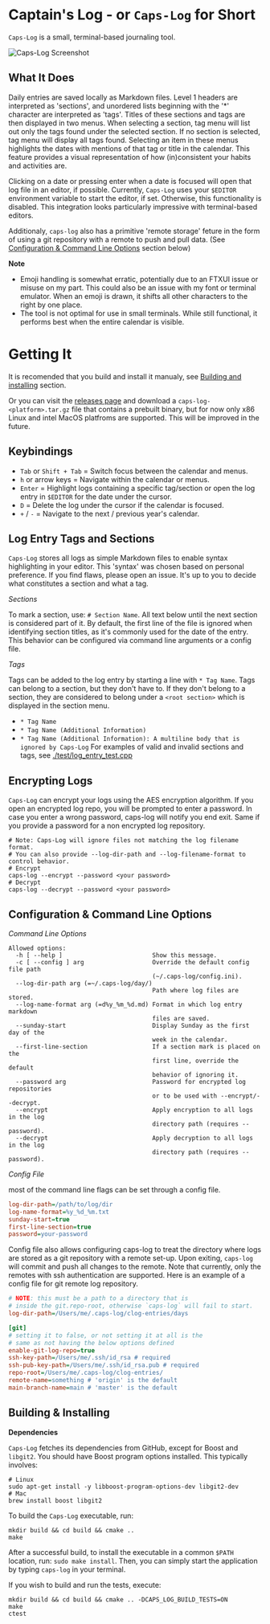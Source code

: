 # Captain's Log - or `Caps-Log` for Short

`Caps-Log` is a small, terminal-based journaling tool.

![Caps-Log Screenshot](./caps-log.gif)

## What It Does

Daily entries are saved locally as Markdown files. Level 1 headers are
interpreted as 'sections', and unordered lists beginning with the '*' character
are interpreted as 'tags'. Titles of these sections and tags are then displayed
in two menus. When selecting a section, tag menu will list out only the tags 
found under the selected section. If no section is selected, tag menu will 
display all tags found. Selecting an item in these menus highlights the dates 
with mentions of that tag or title in the calendar. This feature provides a 
visual representation of how (in)consistent your habits and activities are.

Clicking on a date or pressing enter when a date is focused will open that log
file in an editor, if possible. Currently, `Caps-Log` uses your `$EDITOR`
environment variable to start the editor, if set. Otherwise, this functionality
is disabled. This integration looks particularly impressive with terminal-based
editors.

Additionaly, `caps-log` also has a primitive 'remote storage' feture in the form
of using a git repository with a remote to push and pull data. (See
[Configuration & Command Line Options](#configuration--command-line-options)
section below)

**Note**

- Emoji handling is somewhat erratic, potentially due to an FTXUI issue or
  misuse on my part. This could also be an issue with my font or terminal
  emulator. When an emoji is drawn, it shifts all other characters to the right
  by one place.
- The tool is not optimal for use in small terminals. While still functional, it
  performs best when the entire calendar is visible.

# Getting It

It is recomended that you build and install it manualy, see 
[Building and installing](#building--installing) section.

Or you can visit the [releases page](https://github.com/nikoladucak/caps-log/releases)
and download a `caps-log-<platform>.tar.gz` file that contains a prebuilt binary, but 
for now only x86 Linux and intel MacOS platfroms are supported. This will be 
improved in the future.

## Keybindings

- `Tab` or `Shift + Tab` = Switch focus between the calendar and menus.
- `h` or arrow keys = Navigate within the calendar or menus.
- `Enter` = Highlight logs containing a specific tag/section or open the log
  entry in `$EDITOR` for the date under the cursor.
- `D` = Delete the log under the cursor if the calendar is focused.
- `+` / `-` = Navigate to the next / previous year's calendar.

## Log Entry Tags and Sections

`Caps-Log` stores all logs as simple Markdown files to enable syntax
highlighting in your editor. This 'syntax' was chosen based on personal
preference. If you find flaws, please open an issue. It's up to you to decide
what constitutes a section and what a tag.

_Sections_

To mark a section, use: `# Section Name`. All text below until the next section
is considered part of it. By default, the first line of the file
is ignored when identifying section titles, as it's commonly used for the date
of the entry. This behavior can be configured via command line arguments or a
config file.

_Tags_

Tags can be added to the log entry by starting a line with `* Tag Name`. Tags
can belong to a section, but they don't have to. If they don't belong to a
section, they are considered to belong under a `<root section>` which is 
displayed in the section menu.

- `* Tag Name`
- `* Tag Name (Additional Information)`
- `* Tag Name (Additional Information): A multiline body that is ignored by Caps-Log`
  For examples of valid and invalid sections and tags, see
  [./test/log_entry_test.cpp](./test/log_entry_test.cpp)

## Encrypting Logs

`Caps-Log` can encrypt your logs using the AES encryption algorithm. 
If you open an encrypted log repo, you will be prompted to enter a password. 
In case you enter a wrong password, caps-log will notify you end exit.
Same if you provide a password for a non encrypted log repository.

```
# Note: Caps-Log will ignore files not matching the log filename format.
# You can also provide --log-dir-path and --log-filename-format to control behavior.
# Encrypt
caps-log --encrypt --password <your password>
# Decrypt
caps-log --decrypt --password <your password>
```

## Configuration & Command Line Options

_Command Line Options_

```
Allowed options:
  -h [ --help ]                         Show this message.
  -c [ --config ] arg                   Override the default config file path
                                        (~/.caps-log/config.ini).
  --log-dir-path arg (=~/.caps-log/day/)
                                        Path where log files are stored.
  --log-name-format arg (=d%y_%m_%d.md) Format in which log entry markdown
                                        files are saved.
  --sunday-start                        Display Sunday as the first day of the
                                        week in the calendar.
  --first-line-section                  If a section mark is placed on the
                                        first line, override the default
                                        behavior of ignoring it.
  --password arg                        Password for encrypted log repositories
                                        or to be used with --encrypt/--decrypt.
  --encrypt                             Apply encryption to all logs in the log
                                        directory path (requires --password).
  --decrypt                             Apply decryption to all logs in the log
                                        directory path (requires --password).
```

_Config File_

most of the command line flags can be set through a config file.

```ini
log-dir-path=/path/to/log/dir
log-name-format=%y_%d_%m.txt
sunday-start=true
first-line-section=true
password=your-password
```

Config file also allows configuring caps-log to treat the directory where logs
are stored as a git repository with a remote set-up. Upon exiting, `caps-log`
will commit and push all changes to the remote. Note that currently, only the
remotes with ssh authentication are supported. Here is an example of a config
file for git remote log repository.

```ini
# NOTE: this must be a path to a directory that is 
# inside the git.repo-root, otherwise `caps-log` will fail to start.
log-dir-path=/Users/me/.caps-log/clog-entries/days

[git]
# setting it to false, or not setting it at all is the 
# same as not having the below options defined
enable-git-log-repo=true 
ssh-key-path=/Users/me/.ssh/id_rsa # required
ssh-pub-key-path=/Users/me/.ssh/id_rsa.pub # required
repo-root=/Users/me/.caps-log/clog-entries/
remote-name=something # 'origin' is the default
main-branch-name=main # 'master' is the default
```

## Building & Installing

**Dependencies**

`Caps-Log` fetches its dependencies from GitHub, except for Boost and `libgit2`.
You should have Boost program options installed. This typically involves:

```shell
# Linux
sudo apt-get install -y libboost-program-options-dev libgit2-dev
# Mac
brew install boost libgit2
```

To build the `Caps-Log` executable, run:

```shell
mkdir build && cd build && cmake ..
make
```

After a successful build, to install the executable in a common `$PATH`
location, run: `sudo make install`. Then, you can simply start the application
by typing `caps-log` in your terminal.

If you wish to build and run the tests, execute:

```shell
mkdir build && cd build && cmake .. -DCAPS_LOG_BUILD_TESTS=ON
make 
ctest
```
